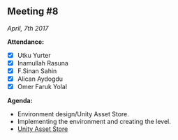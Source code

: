 Meeting #8
----------
*April, 7th 2017*


**Attendance:**
- [x] Utku Yurter
- [x] Inamullah Rasuna
- [x] F.Sinan Sahin
- [x] Alican Aydogdu
- [x] Omer Faruk Yolal 

**Agenda:**
- Environment design/Unity Asset Store.
- Implementing the environment and creating the level.
- [Unity Asset Store](https://www.assetstore.unity3d.com/en/#!/)